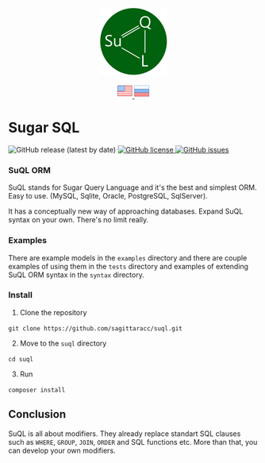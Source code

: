 <p align="center">
  <img src="/assets/images/logo.png" alt="logo"/>
</p>

<p align="center">
  <a href="README.md">
    <img src="/assets/images/en.png" alt="Read SuQL documentation in English"/>
  </a>
  <a href="README.ru.md">
    <img src="/assets/images/ru.png" alt="Читать SuQL документация на русском"/>
  </a>
</p>

# Sugar SQL

<p align="left">
  <img src="https://img.shields.io/github/v/release/sagittaracc/suql" alt="GitHub release (latest by date)"/>
  <a href="https://github.com/sagittaracc/suql/blob/master/LICENSE">
    <img src="https://img.shields.io/github/license/sagittaracc/suql" alt="GitHub license"/>
  </a>
  <a href="https://github.com/sagittaracc/suql/issues">
    <img src="https://img.shields.io/github/issues/sagittaracc/suql" alt="GitHub issues"/>
  </a>
</p>

### SuQL ORM
SuQL stands for Sugar Query Language and it's the best and simplest ORM. Easy to use.
(MySQL, Sqlite, Oracle, PostgreSQL, SqlServer).

It has a conceptually new way of approaching databases.
Expand SuQL syntax on your own. There's no limit really.

### Examples
There are example models in the ```examples``` directory and there are couple examples of using them in the ```tests``` directory and examples of extending SuQL ORM syntax in the ```syntax``` directory.

### Install
1. Clone the repository

```git clone https://github.com/sagittaracc/suql.git```

2. Move to the ```suql``` directory

```cd suql```

3. Run

```composer install```

## Conclusion
SuQL is all about modifiers. They already replace standart SQL clauses such as `WHERE`, `GROUP`, `JOIN`, `ORDER` and SQL functions etc.
More than that, you can develop your own modifiers.
